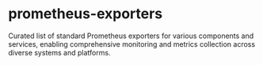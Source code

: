 # prometheus-exporters
Curated list of standard Prometheus exporters for various components and services, enabling comprehensive monitoring and metrics collection across diverse systems and platforms.
